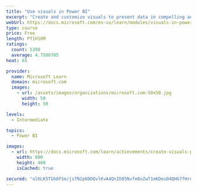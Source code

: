 ```yaml
---
title: "Use visuals in Power BI"
excerpt: "Create and customize visuals to present data in compelling and insightful ways."
webUrl: https://docs.microsoft.com/en-us/learn/modules/visuals-in-power-bi/
type: course
price: Free
length: PT1H16M
ratings:
  count: 5390
  average: 4.7580705
heat: 65

provider:
  name: Microsoft Learn
  domain: microsoft.com
  images:
    - url: /assets/images/organizations/microsoft.com-50x50.jpg
      width: 50
      height: 50

levels:
  - Intermediate

topics:
  - Power BI

images:
  - url: https://docs.microsoft.com/learn/achievements/create-visuals-power-bi-desktop-social.png
    width: 800
    height: 400
    isCached: true

secured: "ulKLK5TGh8FSe/jsTN2p6DOQvlKvA4QnID85Nvfm0oZwT1eKDeuO4QHG7fHruJ+csy7FdbT0MvTOa4b/PHMw3UbbgWrnJv5UqDxr8lN4FWGXdX+7HjwMy0d3FWdQu+UyuL2P20ibMzv5uM08MMUCRJr2odvfEGiYbLLGLm/wxkII3TkUApcoI1i4Z1bg2dEBHu8wqrjh4NqHmY3Wlehf73Us93F2dK1NAReJzg+TETwkpIVgIJc2B12tOHmMjh8e7kNiDx4t0tsvGqJeLidour/XD83lCHQF2itLMenmCGpRShzDyGw16WlrlE4lgvNUS7nvw+kGL7KK67jAYTn4NFqN0CE+zMSYtj3uPQb9T1mDeKOSro61XH0r8B/lVwIjEqnR22AKSpFWtzu6On9pLwt3Z8xZZsKTfdSNGpCXnxA=;wWFh029vNVdS67t7HS6o2w=="
---
```



